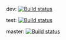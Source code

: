 dev: [![Build status](https://build.appcenter.ms/v0.1/apps/82cc6fa0-0557-4b16-afed-07fe2b9d0e18/branches/dev/badge)](https://appcenter.ms)

test: [![Build status](https://build.appcenter.ms/v0.1/apps/82cc6fa0-0557-4b16-afed-07fe2b9d0e18/branches/test/badge)](https://appcenter.ms)

master: [![Build status](https://build.appcenter.ms/v0.1/apps/82cc6fa0-0557-4b16-afed-07fe2b9d0e18/branches/master/badge)](https://appcenter.ms)

